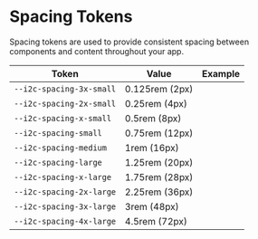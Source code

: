# Spacing Tokens

Spacing tokens are used to provide consistent spacing between components and content throughout your app.

| Token                   | Value          | Example                                                                                                         |
| ----------------------- | -------------- | --------------------------------------------------------------------------------------------------------------- |
| `--i2c-spacing-3x-small` | 0.125rem (2px) | <div class="spacing-demo" style="width: var(--i2c-spacing-3x-small); height: var(--i2c-spacing-3x-small);"></div> |
| `--i2c-spacing-2x-small` | 0.25rem (4px)  | <div class="spacing-demo" style="width: var(--i2c-spacing-2x-small); height: var(--i2c-spacing-2x-small);"></div> |
| `--i2c-spacing-x-small`  | 0.5rem (8px)   | <div class="spacing-demo" style="width: var(--i2c-spacing-x-small); height: var(--i2c-spacing-x-small);"></div>   |
| `--i2c-spacing-small`    | 0.75rem (12px) | <div class="spacing-demo" style="width: var(--i2c-spacing-small); height: var(--i2c-spacing-small);"></div>       |
| `--i2c-spacing-medium`   | 1rem (16px)    | <div class="spacing-demo" style="width: var(--i2c-spacing-medium); height: var(--i2c-spacing-medium);"></div>     |
| `--i2c-spacing-large`    | 1.25rem (20px) | <div class="spacing-demo" style="width: var(--i2c-spacing-large); height: var(--i2c-spacing-large);"></div>       |
| `--i2c-spacing-x-large`  | 1.75rem (28px) | <div class="spacing-demo" style="width: var(--i2c-spacing-x-large); height: var(--i2c-spacing-x-large);"></div>   |
| `--i2c-spacing-2x-large` | 2.25rem (36px) | <div class="spacing-demo" style="width: var(--i2c-spacing-2x-large); height: var(--i2c-spacing-2x-large);"></div> |
| `--i2c-spacing-3x-large` | 3rem (48px)    | <div class="spacing-demo" style="width: var(--i2c-spacing-3x-large); height: var(--i2c-spacing-3x-large);"></div> |
| `--i2c-spacing-4x-large` | 4.5rem (72px)  | <div class="spacing-demo" style="width: var(--i2c-spacing-4x-large); height: var(--i2c-spacing-4x-large);"></div> |
